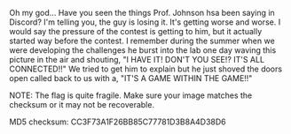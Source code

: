 Oh my god... Have you seen the things Prof. Johnson hsa been saying in Discord? I'm telling you, the guy is losing it. It's getting worse and worse. I would say the pressure of the contest is getting to him, but it actually started way before the contest. I remember during the summer when we were developing the challenges he burst into the lab one day waving this picture in the air and shouting, "I HAVE IT! DON'T YOU SEE!? IT'S ALL CONNECTED!!" We tried to get him to explain but he just shoved the doors open called back to us with a, "IT'S A GAME WITHIN THE GAME!!"

NOTE: The flag is quite fragile. Make sure your image matches the checksum or it may not be recoverable.

MD5 checksum: CC3F73A1F26BB85C77781D3B8A4D38D6
